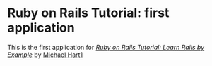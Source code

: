# Ruby on Rails Tutorial: first application

This is the first application for 
[*Ruby on Rails Tutorial: Learn Rails by Example*](http://railstutorial.org/) 
by [Michael Hart1](http://michaelhart1.com) 